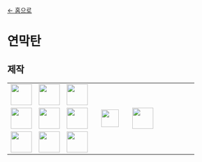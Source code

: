 [← 홈으로](../)
# 연막탄

## 제작
<table>
    <tr><td><img src="https://i.imgur.com/mvk4sIU.png" width="48"/></td><td><img src="https://i.imgur.com/aT3gkL7.png" width="48"/></td><td><img src="https://i.imgur.com/mvk4sIU.png" width="48"/></td><td colspan="3"></td></tr>
    <tr><td><img src="https://i.imgur.com/mvk4sIU.png" width="48"/></td><td><img src="https://i.imgur.com/uwFFtfM.png" width="48"/></td><td><img src="https://i.imgur.com/mvk4sIU.png" width="48"/></td><td width="70" align="center"><img src="https://i.imgur.com/VE0KqIE.png" width="40"/></td><td><img src="https://i.imgur.com/E4LgClR.png" width="48"/></td><td width="70"></td></tr>
    <tr><td><img src="https://i.imgur.com/mvk4sIU.png" width="48"/></td><td><img src="https://i.imgur.com/wl43BjZ.png" width="48"/></td><td><img src="https://i.imgur.com/mvk4sIU.png" width="48"/></td><td colspan="3"></td></tr>
</table>
